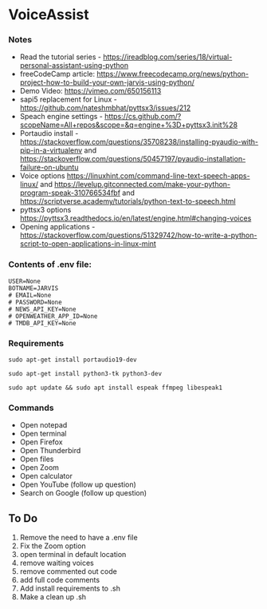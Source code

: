# VoiceAssist

### Notes 

- Read the tutorial series - https://ireadblog.com/series/18/virtual-personal-assistant-using-python
- freeCodeCamp article: https://www.freecodecamp.org/news/python-project-how-to-build-your-own-jarvis-using-python/
- Demo Video: https://vimeo.com/650156113
- sapi5 replacement for Linux - https://github.com/nateshmbhat/pyttsx3/issues/212
- Speach engine settings - https://cs.github.com/?scopeName=All+repos&scope=&q=engine+%3D+pyttsx3.init%28
- Portaudio install - https://stackoverflow.com/questions/35708238/installing-pyaudio-with-pip-in-a-virtualenv and https://stackoverflow.com/questions/50457197/pyaudio-installation-failure-on-ubuntu
- Voice options https://linuxhint.com/command-line-text-speech-apps-linux/ and https://levelup.gitconnected.com/make-your-python-program-speak-310766534fbf and https://scriptverse.academy/tutorials/python-text-to-speech.html
- pyttsx3 options https://pyttsx3.readthedocs.io/en/latest/engine.html#changing-voices
- Opening applications - https://stackoverflow.com/questions/51329742/how-to-write-a-python-script-to-open-applications-in-linux-mint

### Contents of .env file:

```
USER=None
BOTNAME=JARVIS
# EMAIL=None
# PASSWORD=None
# NEWS_API_KEY=None
# OPENWEATHER_APP_ID=None
# TMDB_API_KEY=None
```

### Requirements

```sudo apt-get install portaudio19-dev```

```sudo apt-get install python3-tk python3-dev```

```sudo apt update && sudo apt install espeak ffmpeg libespeak1```

### Commands

- Open notepad
- Open terminal
- Open Firefox
- Open Thunderbird
- Open files
- Open Zoom
- Open calculator
- Open YouTube (follow up question)
- Search on Google (follow up question)

## To Do

1. Remove the need to have a .env file
2. Fix the Zoom option
3. open terminal in default location
4. remove waiting voices
5. remove commented out code
6. add full code comments
7. Add install requirements to .sh
8. Make a clean up .sh
